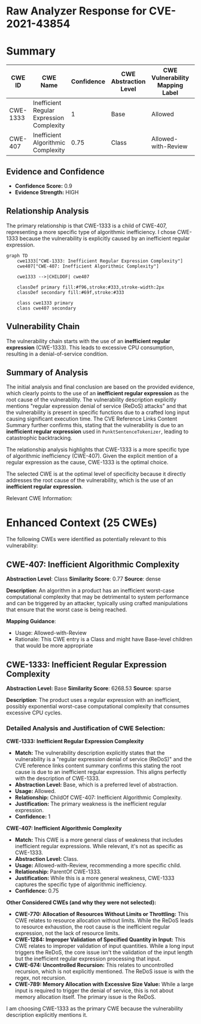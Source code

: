 # Raw Analyzer Response for CVE-2021-43854

# Summary
| CWE ID  | CWE Name                                       | Confidence | CWE Abstraction Level | CWE Vulnerability Mapping Label | CWE-Vulnerability Mapping Notes |
|---------|------------------------------------------------|------------|-----------------------|---------------------------------|-----------------------------------|
| CWE-1333 | Inefficient Regular Expression Complexity      | 1          | Base                  | Allowed                         | Primary CWE                       |
| CWE-407  | Inefficient Algorithmic Complexity             | 0.75       | Class                 | Allowed-with-Review             | Secondary Candidate              |

## Evidence and Confidence

*   **Confidence Score:** 0.9
*   **Evidence Strength:** HIGH

## Relationship Analysis
The primary relationship is that CWE-1333 is a child of CWE-407, representing a more specific type of algorithmic inefficiency. I chose CWE-1333 because the vulnerability is explicitly caused by an inefficient regular expression.

```mermaid
graph TD
    cwe1333["CWE-1333: Inefficient Regular Expression Complexity"]
    cwe407["CWE-407: Inefficient Algorithmic Complexity"]
    
    cwe1333 -->|CHILDOF| cwe407
    
    classDef primary fill:#f96,stroke:#333,stroke-width:2px
    classDef secondary fill:#69f,stroke:#333
    
    class cwe1333 primary
    class cwe407 secondary
```

## Vulnerability Chain
The vulnerability chain starts with the use of an **inefficient regular expression** (CWE-1333). This leads to excessive CPU consumption, resulting in a denial-of-service condition.

## Summary of Analysis
The initial analysis and final conclusion are based on the provided evidence, which clearly points to the use of an **inefficient regular expression** as the root cause of the vulnerability. The vulnerability description explicitly mentions "regular expression denial of service (ReDoS) attacks" and that the vulnerability is present in specific functions due to a crafted long input causing significant execution time. The CVE Reference Links Content Summary further confirms this, stating that the vulnerability is due to an **inefficient regular expression** used in `PunktSentenceTokenizer`, leading to catastrophic backtracking.

The relationship analysis highlights that CWE-1333 is a more specific type of algorithmic inefficiency (CWE-407). Given the explicit mention of a regular expression as the cause, CWE-1333 is the optimal choice.

The selected CWE is at the optimal level of specificity because it directly addresses the root cause of the vulnerability, which is the use of an **inefficient regular expression**.

Relevant CWE Information:

# Enhanced Context (25 CWEs)
The following CWEs were identified as potentially relevant to this vulnerability:

## CWE-407: Inefficient Algorithmic Complexity
**Abstraction Level**: Class
**Similarity Score**: 0.77
**Source**: dense

**Description**:
An algorithm in a product has an inefficient worst-case computational complexity that may be detrimental to system performance and can be triggered by an attacker, typically using crafted manipulations that ensure that the worst case is being reached.

**Mapping Guidance**:
- Usage: Allowed-with-Review
- Rationale: This CWE entry is a Class and might have Base-level children that would be more appropriate

## CWE-1333: Inefficient Regular Expression Complexity
**Abstraction Level:** Base
**Similarity Score**: 6268.53
**Source**: sparse

**Description**:
The product uses a regular expression with an inefficient, possibly exponential worst-case computational complexity that consumes excessive CPU cycles.

### Detailed Analysis and Justification of CWE Selection:

**CWE-1333: Inefficient Regular Expression Complexity**
*   **Match:** The vulnerability description explicitly states that the vulnerability is a "regular expression denial of service (ReDoS)" and the CVE reference links content summary confirms this stating the root cause is due to an inefficient regular expression. This aligns perfectly with the description of CWE-1333.
*   **Abstraction Level:** Base, which is a preferred level of abstraction.
*   **Usage:** Allowed.
*   **Relationship:** ChildOf CWE-407: Inefficient Algorithmic Complexity.
*   **Justification:** The primary weakness is the inefficient regular expression.
*   **Confidence:** 1

**CWE-407: Inefficient Algorithmic Complexity**
*   **Match:** This CWE is a more general class of weakness that includes inefficient regular expressions. While relevant, it's not as specific as CWE-1333.
*   **Abstraction Level:** Class.
*   **Usage:** Allowed-with-Review, recommending a more specific child.
*   **Relationship:** ParentOf CWE-1333.
*   **Justification:** While this is a more general weakness, CWE-1333 captures the specific type of algorithmic inefficiency.
*   **Confidence:** 0.75

**Other Considered CWEs (and why they were not selected):**

*   **CWE-770: Allocation of Resources Without Limits or Throttling:** This CWE relates to resource allocation without limits. While the ReDoS leads to resource exhaustion, the root cause is the inefficient regular expression, not the lack of resource limits.
*   **CWE-1284: Improper Validation of Specified Quantity in Input:** This CWE relates to improper validation of input quantities. While a long input triggers the ReDoS, the core issue isn't the validation of the input length but the inefficient regular expression processing that input.
*   **CWE-674: Uncontrolled Recursion:** This relates to uncontrolled recursion, which is not explicitly mentioned. The ReDoS issue is with the regex, not recursion.
*   **CWE-789: Memory Allocation with Excessive Size Value:** While a large input is required to trigger the denial of service, this is not about memory allocation itself. The primary issue is the ReDoS.

I am choosing CWE-1333 as the primary CWE because the vulnerability description explicitly mentions it.
